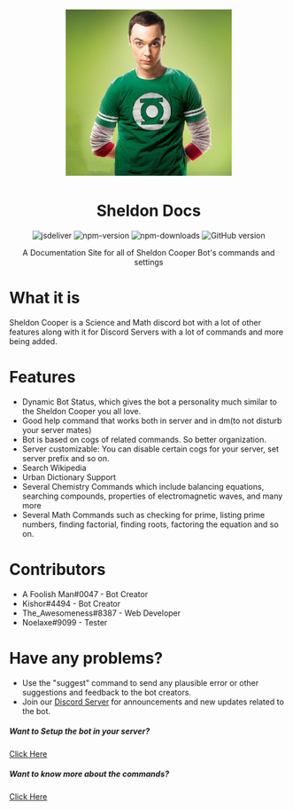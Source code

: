 <h1 align="center">
    <img src="./sh.png" alt="jsdeliver"> 
</h1>
<h1 align="center">Sheldon Docs</h1>

<p align="center">
        <img src="https://img.shields.io/badge/version-0.4-green" alt="jsdeliver">
        <img src="https://img.shields.io/badge/python-3.8.8-blue" alt="npm-version">
        <img src="https://img.shields.io/badge/discord.py-1.7.2-blue" alt="npm-downloads">
        <img src="https://img.shields.io/badge/build%20status-gamma-red" alt="GitHub version" height="20">
</p>


<p align="center">A Documentation Site for all of Sheldon Cooper Bot's commands and settings</p>

# What it is
Sheldon Cooper is a Science and Math discord bot with a lot of other features along with it for Discord Servers with a lot of commands and more being added.


# Features
- Dynamic Bot Status, which gives the bot a personality much similar to the Sheldon Cooper you all love.
- Good help command that works both in server and in dm(to not disturb your server mates)
- Bot is based on cogs of related commands. So better organization.
- Server customizable: You can disable certain cogs for your server, set server prefix and so on.
- Search Wikipedia
- Urban Dictionary Support
- Several Chemistry Commands which include balancing equations, searching compounds, properties of electromagnetic waves, and many more
- Several Math Commands such as checking for prime, listing prime numbers, finding factorial, finding roots, factoring the equation and so on.

# Contributors
- A Foolish Man#0047 - Bot Creator
- Kishor#4494 - Bot Creator
- The_Awesomeness#8387 - Web Developer
- Noelaxe#9099 - Tester

# Have any problems?
- Use the "suggest" command to send any plausible error or other suggestions and feedback to the bot creators.
- Join our [Discord Server](https://discord.gg/DEAevXRduJ) for announcements and new updates related to the bot.


##### Want to Setup the bot in your server?
[Click Here](invitation.md)

##### Want to know more about the commands?
[Click Here](showcase.md)
